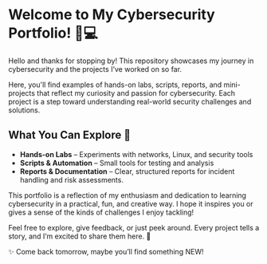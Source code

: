 # Welcome to My Cybersecurity Portfolio! 🔐💻

Hello and thanks for stopping by! This repository showcases my journey in cybersecurity and the projects I’ve worked on so far.  

Here, you'll find examples of hands-on labs, scripts, reports, and mini-projects that reflect my curiosity and passion for cybersecurity. Each project is a step toward understanding real-world security challenges and solutions.  

## What You Can Explore 🚀
- **Hands-on Labs** – Experiments with networks, Linux, and security tools  
- **Scripts & Automation** – Small tools for testing and analysis  
- **Reports & Documentation** – Clear, structured reports for incident handling and risk assessments.  

This portfolio is a reflection of my enthusiasm and dedication to learning cybersecurity in a practical, fun, and creative way. I hope it inspires you or gives a sense of the kinds of challenges I enjoy tackling!  

Feel free to explore, give feedback, or just peek around. Every project tells a story, and I’m excited to share them here. 🚀

✨ Come back tomorrow, maybe you’ll find something NEW! 
